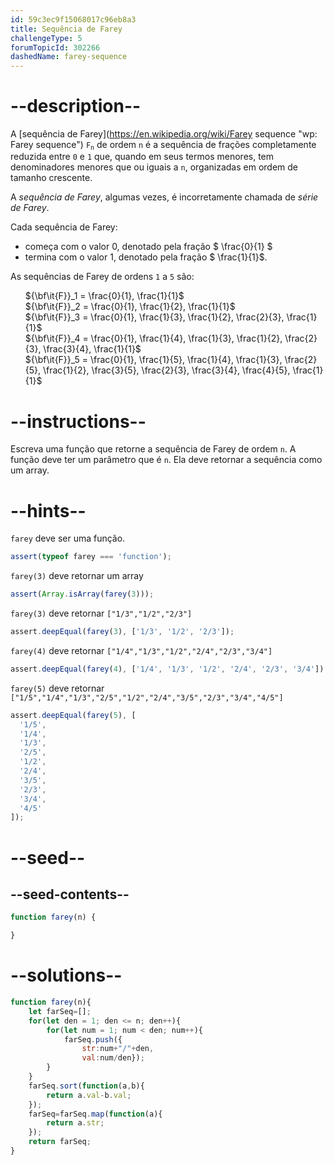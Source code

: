 ```yaml
---
id: 59c3ec9f15068017c96eb8a3
title: Sequência de Farey
challengeType: 5
forumTopicId: 302266
dashedName: farey-sequence
---
```


# --description--

A [sequência de Farey](https://en.wikipedia.org/wiki/Farey sequence "wp: Farey sequence") <code>F<sub>n</sub></code> de ordem `n` é a sequência de frações completamente reduzida entre `0` e `1` que, quando em seus termos menores, tem denominadores menores que ou iguais a `n`, organizadas em ordem de tamanho crescente.

A *sequência de Farey*, algumas vezes, é incorretamente chamada de *série de Farey*.

Cada sequência de Farey:

<ul>
  <li>começa com o valor 0,  denotado pela fração  $ \frac{0}{1} $</li>
  <li>termina com o valor 1,  denotado pela fração $ \frac{1}{1}$.</li>
</ul>

As sequências de Farey de ordens `1` a `5` são:

<ul>
  <li style='list-style: none;'>${\bf\it{F}}_1 = \frac{0}{1}, \frac{1}{1}$</li>
  <li style='list-style: none;'>${\bf\it{F}}_2 = \frac{0}{1}, \frac{1}{2}, \frac{1}{1}$</li>
  <li style='list-style: none;'>${\bf\it{F}}_3 = \frac{0}{1}, \frac{1}{3}, \frac{1}{2}, \frac{2}{3}, \frac{1}{1}$</li>
  <li style='list-style: none;'>${\bf\it{F}}_4 = \frac{0}{1}, \frac{1}{4}, \frac{1}{3}, \frac{1}{2}, \frac{2}{3}, \frac{3}{4}, \frac{1}{1}$</li>
  <li style='list-style: none;'>${\bf\it{F}}_5 = \frac{0}{1}, \frac{1}{5}, \frac{1}{4}, \frac{1}{3}, \frac{2}{5}, \frac{1}{2}, \frac{3}{5}, \frac{2}{3}, \frac{3}{4}, \frac{4}{5}, \frac{1}{1}$</li>
</ul>

# --instructions--

Escreva uma função que retorne a sequência de Farey de ordem `n`. A função deve ter um parâmetro que é `n`. Ela deve retornar a sequência como um array.

# --hints--

`farey` deve ser uma função.

```js
assert(typeof farey === 'function');
```

`farey(3)` deve retornar um array

```js
assert(Array.isArray(farey(3)));
```

`farey(3)` deve retornar `["1/3","1/2","2/3"]`

```js
assert.deepEqual(farey(3), ['1/3', '1/2', '2/3']);
```

`farey(4)` deve retornar `["1/4","1/3","1/2","2/4","2/3","3/4"]`

```js
assert.deepEqual(farey(4), ['1/4', '1/3', '1/2', '2/4', '2/3', '3/4']);
```

`farey(5)` deve retornar `["1/5","1/4","1/3","2/5","1/2","2/4","3/5","2/3","3/4","4/5"]`

```js
assert.deepEqual(farey(5), [
  '1/5',
  '1/4',
  '1/3',
  '2/5',
  '1/2',
  '2/4',
  '3/5',
  '2/3',
  '3/4',
  '4/5'
]);
```

# --seed--

## --seed-contents--

```js
function farey(n) {

}
```

# --solutions--

```js
function farey(n){
    let farSeq=[];
    for(let den = 1; den <= n; den++){
        for(let num = 1; num < den; num++){
            farSeq.push({
                str:num+"/"+den,
                val:num/den});
        }
    }
    farSeq.sort(function(a,b){
        return a.val-b.val;
    });
    farSeq=farSeq.map(function(a){
        return a.str;
    });
    return farSeq;
}
```
